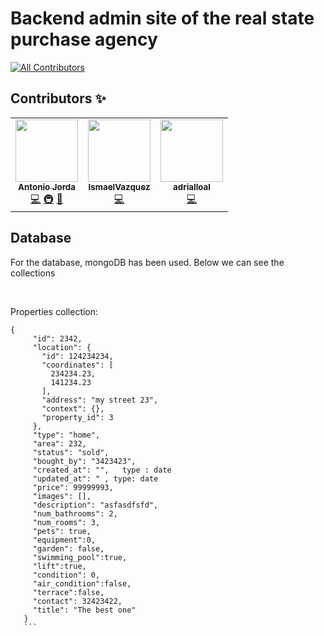 

#  Backend admin site of the real state purchase agency


<!-- ALL-CONTRIBUTORS-BADGE:START - Do not remove or modify this section -->
[![All Contributors](https://img.shields.io/badge/all_contributors-3-orange.svg?style=flat-square)](#contributors-)
<!-- ALL-CONTRIBUTORS-BADGE:END -->

## Contributors ✨


<!-- ALL-CONTRIBUTORS-LIST:START - Do not remove or modify this section -->
<!-- prettier-ignore-start -->
<!-- markdownlint-disable -->
<table>
  <tr>
    <td align="center"><a href="https://tonijorda.com/"><img src="https://avatars.githubusercontent.com/u/49041487?v=4?s=100" width="100px;" alt=""/><br /><sub><b>Antonio Jorda</b></sub></a><br /><a href="https://github.com/real-state-masters/real-estate-purchase-agency-admin-API/commits?author=Skebard" title="Code">💻</a> <a href="#infra-Skebard" title="Infrastructure (Hosting, Build-Tools, etc)">🚇</a> <a href="#ideas-Skebard" title="Ideas, Planning, & Feedback">🤔</a></td>
    <td align="center"><a href="https://github.com/IsmaelVazquez"><img src="https://avatars.githubusercontent.com/u/66822532?v=4?s=100" width="100px;" alt=""/><br /><sub><b>IsmaelVazquez</b></sub></a><br /><a href="https://github.com/real-state-masters/real-estate-purchase-agency-admin-API/commits?author=IsmaelVazquez" title="Code">💻</a></td>
    <td align="center"><a href="https://github.com/adrialloal"><img src="https://avatars.githubusercontent.com/u/67317486?v=4?s=100" width="100px;" alt=""/><br /><sub><b>adrialloal</b></sub></a><br /><a href="https://github.com/real-state-masters/real-estate-purchase-agency-admin-API/commits?author=adrialloal" title="Code">💻</a></td>
  </tr>
</table>


   


<!-- markdownlint-restore -->
<!-- prettier-ignore-end -->

<!-- ALL-CONTRIBUTORS-LIST:END -->




## Database

 For the database, mongoDB has been used. Below we can see the collections
 
 <br>

  Properties collection: 
   ```
   {
        "id": 2342,         
        "location": {
          "id": 124234234,
          "coordinates": [
            234234.23,
            141234.23
          ],
          "address": "my street 23",
          "context": {},
          "property_id": 3
        },
        "type": "home",
        "area": 232,
        "status": "sold",
        "bought_by": "3423423",
        "created_at": "",   type : date
        "updated_at": " , type: date
        "price": 99999993,
        "images": [],
        "description": "asfasdfsfd",
        "num_bathrooms": 2,
        "num_rooms": 3,
        "pets": true,
        "equipment":0,
        "garden": false,
        "swimming_pool":true,
        "lift":true,
        "condition": 0,
        "air_condition":false,
        "terrace":false,
        "contact": 32423422,
        "title": "The best one"
      } 
      ```

    



